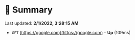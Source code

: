 # 📖 Summary
Last updated: **2/1/2022, 3:28:15 AM**

- `GET` [https://google.com](https://google.com) - **Up** (109ms)
